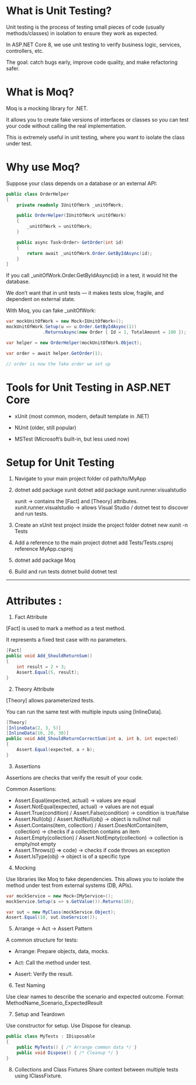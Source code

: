 # What is Unit Testing?

Unit testing is the process of testing small pieces of code (usually methods/classes) in isolation to ensure they work as expected.

In ASP.NET Core 8, we use unit testing to verify business logic, services, controllers, etc.

The goal: catch bugs early, improve code quality, and make refactoring safer.

# What is Moq?

Moq is a mocking library for .NET.

It allows you to create fake versions of interfaces or classes so you can test your code without calling the real implementation.

This is extremely useful in unit testing, where you want to isolate the class under test.

# Why use Moq?

Suppose your class depends on a database or an external API:

```csharp
public class OrderHelper
{
    private readonly IUnitOfWork _unitOfWork;

    public OrderHelper(IUnitOfWork unitOfWork)
    {
        _unitOfWork = unitOfWork;
    }

    public async Task<Order> GetOrder(int id)
    {
        return await _unitOfWork.Order.GetByIdAsync(id);
    }
}
```

If you call _unitOfWork.Order.GetByIdAsync(id) in a test, it would hit the database.

We don’t want that in unit tests — it makes tests slow, fragile, and dependent on external state.

With Moq, you can fake _unitOfWork:

```csharp
var mockUnitOfWork = new Mock<IUnitOfWork>();
mockUnitOfWork.Setup(u => u.Order.GetByIdAsync(1))
              .ReturnsAsync(new Order { Id = 1, TotalAmount = 100 });

var helper = new OrderHelper(mockUnitOfWork.Object);

var order = await helper.GetOrder(1);

// order is now the fake order we set up
```

# Tools for Unit Testing in ASP.NET Core

- xUnit (most common, modern, default template in .NET)

- NUnit (older, still popular)

- MSTest (Microsoft’s built-in, but less used now)

# Setup for Unit Testing

1. Navigate to your main project folder
   cd path/to/MyApp

2. dotnet add package xunit
   dotnet add package xunit.runner.visualstudio

   xunit → contains the [Fact] and [Theory] attributes.
   xunit.runner.visualstudio → allows Visual Studio / dotnet test to discover and run tests.

3. Create an xUnit test project inside the project folder
   dotnet new xunit -n Tests

4. Add a reference to the main project
   dotnet add Tests/Tests.csproj reference MyApp.csproj

5. dotnet add package Moq

6. Build and run tests
dotnet build
dotnet test

____________________________________________________________

# Attributes : 

1. Fact Attribute

[Fact] is used to mark a method as a test method.

It represents a fixed test case with no parameters.

```csharp
[Fact]
public void Add_ShouldReturnSum()
{
    int result = 2 + 3;
    Assert.Equal(5, result);
}
```

2. Theory Attribute

[Theory] allows parameterized tests.

You can run the same test with multiple inputs using [InlineData].

```csharp
[Theory]
[InlineData(2, 3, 5)]
[InlineData(10, 20, 30)]
public void Add_ShouldReturnCorrectSum(int a, int b, int expected)
{
    Assert.Equal(expected, a + b);
}
```
3. Assertions

Assertions are checks that verify the result of your code.

Common Assertions:

- Assert.Equal(expected, actual) → values are equal
- Assert.NotEqual(expected, actual) → values are not equal
- Assert.True(condition) / Assert.False(condition) → condition is true/false
- Assert.Null(obj) / Assert.NotNull(obj) → object is null/not null
- Assert.Contains(item, collection) / Assert.DoesNotContain(item, collection) →  checks if a collection contains an item 
- Assert.Empty(collection) / Assert.NotEmpty(collection) → collection is empty/not empty
- Assert.Throws<TException>(() => code) → checks if code throws an exception
- Assert.IsType<T>(obj) → object is of a specific type 

4. Mocking

Use libraries like Moq to fake dependencies.
This allows you to isolate the method under test from external systems (DB, APIs).

```csharp
var mockService = new Mock<IMyService>();
mockService.Setup(s => s.GetValue()).Returns(10);

var sut = new MyClass(mockService.Object);
Assert.Equal(10, sut.UseService());
```
5. Arrange → Act → Assert Pattern

A common structure for tests:

- Arrange: Prepare objects, data, mocks.

- Act: Call the method under test.

- Assert: Verify the result.

6. Test Naming

Use clear names to describe the scenario and expected outcome.
Format: MethodName_Scenario_ExpectedResult

7. Setup and Teardown

Use constructor for setup.
Use Dispose for cleanup.

```csharp
public class MyTests : IDisposable
{
    public MyTests() { /* Arrange common data */ }
    public void Dispose() { /* Cleanup */ }
}
```

8. Collections and Class Fixtures
  Share context between multiple tests using IClassFixture<T>.